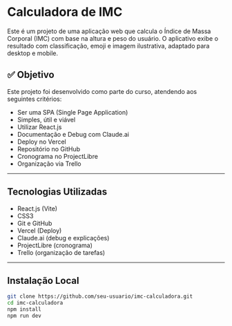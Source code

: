 # Calculadora de IMC

Este é um projeto de uma aplicação web que calcula o Índice de Massa Corporal (IMC) com base na altura e peso do usuário. O aplicativo exibe o resultado com classificação, emoji e imagem ilustrativa, adaptado para desktop e mobile.

## ✅ Objetivo

Este projeto foi desenvolvido como parte do curso, atendendo aos seguintes critérios:
- Ser uma SPA (Single Page Application)
- Simples, útil e viável
- Utilizar React.js
- Documentação e Debug com Claude.ai
- Deploy no Vercel
- Repositório no GitHub
- Cronograma no ProjectLibre
- Organização via Trello

---

## Tecnologias Utilizadas

- React.js (Vite)
- CSS3
- Git e GitHub
- Vercel (Deploy)
- Claude.ai (debug e explicações)
- ProjectLibre (cronograma)
- Trello (organização de tarefas)

---

## Instalação Local

```bash
git clone https://github.com/seu-usuario/imc-calculadora.git
cd imc-calculadora
npm install
npm run dev
